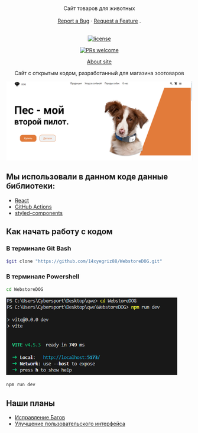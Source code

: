 <h1 align="center">
  <a href="https://github.com/dec0dOS/amazing-github-template">
  </a>
</h1>

<div align="center">
  Сайт товаров для животных
  <br />
  <br />
  <a href="https://github.com/14xyegriz88/WebstoreDOG/issues/new">Report a Bug</a>
  ·
  <a href="https://github.com/14xyegriz88/WebstoreDOG/pulls">Request a Feature</a>
  .
</div>

<div align="center">
<br />

[![license](https://img.shields.io/github/license/dec0dOS/amazing-github-template.svg?style=flat-square)](LICENSE)

[![PRs welcome](https://img.shields.io/badge/PRs-welcome-ff69b4.svg?style=flat-square)](https://github.com/dec0dOS/amazing-github-template/issues?q=is%3Aissue+is%3Aopen+label%3A%22help+wanted%22)

 [About site](#about)

Сайт с открытым кодом, разработанный для магазина зоотоваров

![Image alt](https://github.com/14xyegriz88/WebstoreDOG/blob/main/%D0%A1%D0%BD%D0%B8%D0%BC%D0%BE%D0%BA%20%D1%8D%D0%BA%D1%80%D0%B0%D0%BD%D0%B0%202024-06-14%20152550.png)

</div>

## Мы использовали в данном коде данные библиотеки:

- [React](https://github.com/reactjs/react.dev)
- [GitHub Actions](https://github.com/features/actions)
- [styled-components](https://github.com/styled-components/styled-components)

## Как начать работу с кодом


### В терминале Git Bash
```sh
$git clone "https://github.com/14xyegriz88/WebstoreDOG.git"
```
### В терминале Powershell
```sh
cd WebstoreDOG
```
![Image alt](https://github.com/14xyegriz88/WebstoreDOG/blob/main/image.png)
```sh
npm run dev 
```


## Наши планы
- [Исправление Багов](https://github.com/14xyegriz88/WebstoreDOG/issues)
- [Улучшение пользовательского интерфейса](https://github.com/14xyegriz88/WebstoreDOG/pulls)
